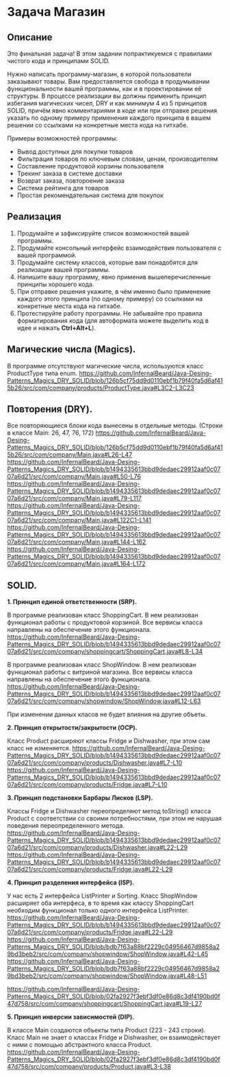 # Задача Магазин

## Описание
Это финальная задача! В этом задании попрактикуемся с правилами чистого кода и принципами SOLID.

Нужно написать программу-магазин, в которой пользователи заказывают товары. Вам предоставляется свобода в продумывании функциональности вашей программы, как и в проектировании её структуры. В процессе реализации вы должны применить принцип избегания магических чисел, DRY и как минимум 4 из 5 принципов SOLID, причём явно комментариями в коде или при отправке решения указать по одному примеру применения каждого принципа в вашем решении со ссылками на конкретные места кода на гитхабе.

Примеры возможностей программы:
* Вывод доступных для покупки товаров
* Фильтрация товаров по ключевым словам, ценам, производителям
* Составление продуктовой корзины пользователя
* Трекинг заказа в системе доставки
* Возврат заказа, повтороение заказа
* Система рейтинга для товаров
* Простая рекомендательная система для покупок

## Реализация
1. Продумайте и зафиксируйте список возможностей вашей программы.
2. Продумайте консольный интерфейс взаимодействия пользователя с вашей программой.
3. Продумайте систему классов, которые вам понадобятся для реализации вашей программы.
4. Напишите вашу программу, явно применив вышеперечисленные принципы хорошего кода.
5. При отправке решения укажите, в чём именно было применение каждого этого принципа (по одному примеру) со ссылками на конкретные места кода на гитхабе.
6. Протестируйте работу программы. Не забывайте про правила форматирования кода (для автоформата можете выделить код в идее и нажать **Ctrl+Alt+L**).

## Магические числа (Magics).
В программе отсутствуют магические числа, используются класс ProductType типа enum. 
https://github.com/InfernalBeard/Java-Desing-Patterns_Magics_DRY_SOLID/blob/126b5cf75dd9d0110ebf1b79f40fa5d6af415b26/src/com/company/products/ProductType.java#L3C2-L3C23

## Повторения (DRY).
Все повторяющиеся блоки кода вынесены в отдельные методы. (Строки в классе Main: 26, 47, 76, 172)
https://github.com/InfernalBeard/Java-Desing-Patterns_Magics_DRY_SOLID/blob/126b5cf75dd9d0110ebf1b79f40fa5d6af415b26/src/com/company/Main.java#L26-L47
https://github.com/InfernalBeard/Java-Desing-Patterns_Magics_DRY_SOLID/blob/b1494335613bbd9dedaec29912aaf0c0707a6d21/src/com/company/Main.java#L50-L76
https://github.com/InfernalBeard/Java-Desing-Patterns_Magics_DRY_SOLID/blob/b1494335613bbd9dedaec29912aaf0c0707a6d21/src/com/company/Main.java#L79-L117
https://github.com/InfernalBeard/Java-Desing-Patterns_Magics_DRY_SOLID/blob/b1494335613bbd9dedaec29912aaf0c0707a6d21/src/com/company/Main.java#L122C1-L141
https://github.com/InfernalBeard/Java-Desing-Patterns_Magics_DRY_SOLID/blob/b1494335613bbd9dedaec29912aaf0c0707a6d21/src/com/company/Main.java#L144-L162
https://github.com/InfernalBeard/Java-Desing-Patterns_Magics_DRY_SOLID/blob/b1494335613bbd9dedaec29912aaf0c0707a6d21/src/com/company/Main.java#L164-L172


## SOLID.

**1. Принцип единой ответственности (SRP).**

В программе реализован класс ShoppingCart. В нем реализован функционал работы с продуктовой корзиной. Все вервисы класса направлены на обеспечение этого функционала.
https://github.com/InfernalBeard/Java-Desing-Patterns_Magics_DRY_SOLID/blob/b1494335613bbd9dedaec29912aaf0c0707a6d21/src/com/company/shoppingcart/ShoppingCart.java#L8-L34

В программе реализован класс ShopWindow. В нем реализован функционал работы с витриной магазина. Все вервисы класса направлены на обеспечение этого функционала.
https://github.com/InfernalBeard/Java-Desing-Patterns_Magics_DRY_SOLID/blob/b1494335613bbd9dedaec29912aaf0c0707a6d21/src/com/company/shopwindow/ShopWindow.java#L12-L63

При изменении данных класов не будет влияния на другие объеты.

**2. Принцип открытости/закрытости (OCP).**

Класс Product расширяют классы Fridge и Dishwasher, при этом сам класс не изменяется.
https://github.com/InfernalBeard/Java-Desing-Patterns_Magics_DRY_SOLID/blob/b1494335613bbd9dedaec29912aaf0c0707a6d21/src/com/company/products/Dishwasher.java#L7-L10
https://github.com/InfernalBeard/Java-Desing-Patterns_Magics_DRY_SOLID/blob/b1494335613bbd9dedaec29912aaf0c0707a6d21/src/com/company/products/Fridge.java#L7-L10

**3. Принцип подстановки Барбары Лисков (LSP).**

Классы Fridge и Dishwasher переопределяют метод toString() класса Product с соответствии со своими потребностями, при этом не нарушая поведения переопределенного метода.
https://github.com/InfernalBeard/Java-Desing-Patterns_Magics_DRY_SOLID/blob/b1494335613bbd9dedaec29912aaf0c0707a6d21/src/com/company/products/Dishwasher.java#L22-L29
https://github.com/InfernalBeard/Java-Desing-Patterns_Magics_DRY_SOLID/blob/b1494335613bbd9dedaec29912aaf0c0707a6d21/src/com/company/products/Fridge.java#L22-L29

**4. Принцип разделения интерфейса (ISP).**

У нас есть 2 интерфейса ListPrinter и Sorting. Класс ShopWindow расширяет оба интерфеса, в то время как классу ShoppingCart необходим функционал только одного интерфейса ListPrinter.
https://github.com/InfernalBeard/Java-Desing-Patterns_Magics_DRY_SOLID/blob/b1494335613bbd9dedaec29912aaf0c0707a6d21/src/com/company/products/Fridge.java#L22-L29
https://github.com/InfernalBeard/Java-Desing-Patterns_Magics_DRY_SOLID/blob/bdb7f63a88bf2229c04956467d9858a29bd3beb2/src/com/company/shopwindow/ShopWindow.java#L42-L45
https://github.com/InfernalBeard/Java-Desing-Patterns_Magics_DRY_SOLID/blob/bdb7f63a88bf2229c04956467d9858a29bd3beb2/src/com/company/shopwindow/ShopWindow.java#L48-L51

https://github.com/InfernalBeard/Java-Desing-Patterns_Magics_DRY_SOLID/blob/02fa2927f3ebf3df0e86d8c3df4190bd0f47d758/src/com/company/shoppingcart/ShoppingCart.java#L19-L27


**5. Принцип инверсии зависимостей (DIP).**

В классe Main создаются объекты типа Product (223 - 243 строки). Класс Main не знает о классах Fridge и Dishwasher, он взаимодействует с ними с помощью абстрактного класса Product.
https://github.com/InfernalBeard/Java-Desing-Patterns_Magics_DRY_SOLID/blob/02fa2927f3ebf3df0e86d8c3df4190bd0f47d758/src/com/company/products/Product.java#L3-L38
